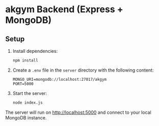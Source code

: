# akgym Backend (Express + MongoDB)

## Setup

1. Install dependencies:

   ```sh
   npm install
   ```

2. Create a `.env` file in the `server` directory with the following content:

   ```env
   MONGO_URI=mongodb://localhost:27017/akgym
   PORT=5000
   ```

3. Start the server:
   ```sh
   node index.js
   ```

The server will run on [http://localhost:5000](http://localhost:5000) and connect to your local MongoDB instance.

